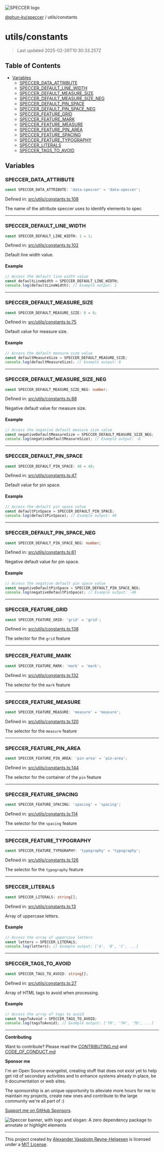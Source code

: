 <div>
  <img alt="SPECCER logo" src="https://raw.githubusercontent.com/phun-ky/speccer/main/public/logo-speccer-horizontal-colored-package.svg?raw=true" style="max-height:32px;" />
</div>

[@phun-ky/speccer](../README.md) / utils/constants

# utils/constants

> Last updated 2025-02-26T10:30:33.257Z

## Table of Contents

- [Variables](#variables)
  - [SPECCER_DATA_ATTRIBUTE](#speccer_data_attribute)
  - [SPECCER_DEFAULT_LINE_WIDTH](#speccer_default_line_width)
  - [SPECCER_DEFAULT_MEASURE_SIZE](#speccer_default_measure_size)
  - [SPECCER_DEFAULT_MEASURE_SIZE_NEG](#speccer_default_measure_size_neg)
  - [SPECCER_DEFAULT_PIN_SPACE](#speccer_default_pin_space)
  - [SPECCER_DEFAULT_PIN_SPACE_NEG](#speccer_default_pin_space_neg)
  - [SPECCER_FEATURE_GRID](#speccer_feature_grid)
  - [SPECCER_FEATURE_MARK](#speccer_feature_mark)
  - [SPECCER_FEATURE_MEASURE](#speccer_feature_measure)
  - [SPECCER_FEATURE_PIN_AREA](#speccer_feature_pin_area)
  - [SPECCER_FEATURE_SPACING](#speccer_feature_spacing)
  - [SPECCER_FEATURE_TYPOGRAPHY](#speccer_feature_typography)
  - [SPECCER_LITERALS](#speccer_literals)
  - [SPECCER_TAGS_TO_AVOID](#speccer_tags_to_avoid)

## Variables

### SPECCER_DATA_ATTRIBUTE

```ts
const SPECCER_DATA_ATTRIBUTE: 'data-speccer' = 'data-speccer';
```

Defined in:
[src/utils/constants.ts:108](https://github.com/phun-ky/speccer/blob/main/src/utils/constants.ts#L108)

The name of the attribute speccer uses to identify elements to spec

---

### SPECCER_DEFAULT_LINE_WIDTH

```ts
const SPECCER_DEFAULT_LINE_WIDTH: 1 = 1;
```

Defined in:
[src/utils/constants.ts:102](https://github.com/phun-ky/speccer/blob/main/src/utils/constants.ts#L102)

Default line width value.

#### Example

```ts
// Access the default line width value
const defaultLineWidth = SPECCER_DEFAULT_LINE_WIDTH;
console.log(defaultLineWidth); // Example output: 1
```

---

### SPECCER_DEFAULT_MEASURE_SIZE

```ts
const SPECCER_DEFAULT_MEASURE_SIZE: 8 = 8;
```

Defined in:
[src/utils/constants.ts:75](https://github.com/phun-ky/speccer/blob/main/src/utils/constants.ts#L75)

Default value for measure size.

#### Example

```ts
// Access the default measure size value
const defaultMeasureSize = SPECCER_DEFAULT_MEASURE_SIZE;
console.log(defaultMeasureSize); // Example output: 8
```

---

### SPECCER_DEFAULT_MEASURE_SIZE_NEG

```ts
const SPECCER_DEFAULT_MEASURE_SIZE_NEG: number;
```

Defined in:
[src/utils/constants.ts:88](https://github.com/phun-ky/speccer/blob/main/src/utils/constants.ts#L88)

Negative default value for measure size.

#### Example

```ts
// Access the negative default measure size value
const negativeDefaultMeasureSize = SPECCER_DEFAULT_MEASURE_SIZE_NEG;
console.log(negativeDefaultMeasureSize); // Example output: -8
```

---

### SPECCER_DEFAULT_PIN_SPACE

```ts
const SPECCER_DEFAULT_PIN_SPACE: 48 = 48;
```

Defined in:
[src/utils/constants.ts:47](https://github.com/phun-ky/speccer/blob/main/src/utils/constants.ts#L47)

Default value for pin space.

#### Example

```ts
// Access the default pin space value
const defaultPinSpace = SPECCER_DEFAULT_PIN_SPACE;
console.log(defaultPinSpace); // Example output: 48
```

---

### SPECCER_DEFAULT_PIN_SPACE_NEG

```ts
const SPECCER_DEFAULT_PIN_SPACE_NEG: number;
```

Defined in:
[src/utils/constants.ts:61](https://github.com/phun-ky/speccer/blob/main/src/utils/constants.ts#L61)

Negative default value for pin space.

#### Example

```ts
// Access the negative default pin space value
const negativeDefaultPinSpace = SPECCER_DEFAULT_PIN_SPACE_NEG;
console.log(negativeDefaultPinSpace); // Example output: -48
```

---

### SPECCER_FEATURE_GRID

```ts
const SPECCER_FEATURE_GRID: 'grid' = 'grid';
```

Defined in:
[src/utils/constants.ts:138](https://github.com/phun-ky/speccer/blob/main/src/utils/constants.ts#L138)

The selector for the `grid` feature

---

### SPECCER_FEATURE_MARK

```ts
const SPECCER_FEATURE_MARK: 'mark' = 'mark';
```

Defined in:
[src/utils/constants.ts:132](https://github.com/phun-ky/speccer/blob/main/src/utils/constants.ts#L132)

The selector for the `mark` feature

---

### SPECCER_FEATURE_MEASURE

```ts
const SPECCER_FEATURE_MEASURE: 'measure' = 'measure';
```

Defined in:
[src/utils/constants.ts:120](https://github.com/phun-ky/speccer/blob/main/src/utils/constants.ts#L120)

The selector for the `measure` feature

---

### SPECCER_FEATURE_PIN_AREA

```ts
const SPECCER_FEATURE_PIN_AREA: 'pin-area' = 'pin-area';
```

Defined in:
[src/utils/constants.ts:144](https://github.com/phun-ky/speccer/blob/main/src/utils/constants.ts#L144)

The selector for the container of the `pin` feature

---

### SPECCER_FEATURE_SPACING

```ts
const SPECCER_FEATURE_SPACING: 'spacing' = 'spacing';
```

Defined in:
[src/utils/constants.ts:114](https://github.com/phun-ky/speccer/blob/main/src/utils/constants.ts#L114)

The selector for the `spacing` feature

---

### SPECCER_FEATURE_TYPOGRAPHY

```ts
const SPECCER_FEATURE_TYPOGRAPHY: 'typography' = 'typography';
```

Defined in:
[src/utils/constants.ts:126](https://github.com/phun-ky/speccer/blob/main/src/utils/constants.ts#L126)

The selector for the `typography` feature

---

### SPECCER_LITERALS

```ts
const SPECCER_LITERALS: string[];
```

Defined in:
[src/utils/constants.ts:13](https://github.com/phun-ky/speccer/blob/main/src/utils/constants.ts#L13)

Array of uppercase letters.

#### Example

```ts
// Access the array of uppercase letters
const letters = SPECCER_LITERALS;
console.log(letters); // Example output: ['A', 'B', 'C', ...]
```

---

### SPECCER_TAGS_TO_AVOID

```ts
const SPECCER_TAGS_TO_AVOID: string[];
```

Defined in:
[src/utils/constants.ts:27](https://github.com/phun-ky/speccer/blob/main/src/utils/constants.ts#L27)

Array of HTML tags to avoid when processing.

#### Example

```ts
// Access the array of tags to avoid
const tagsToAvoid = SPECCER_TAGS_TO_AVOID;
console.log(tagsToAvoid); // Example output: ['TR', 'TH', 'TD', ...]
```

---

**Contributing**

Want to contribute? Please read the
[CONTRIBUTING.md](https://github.com/phun-ky/speccer/blob/main/CONTRIBUTING.md)
and
[CODE_OF_CONDUCT.md](https://github.com/phun-ky/speccer/blob/main/CODE_OF_CONDUCT.md)

**Sponsor me**

I'm an Open Source evangelist, creating stuff that does not exist yet to help
get rid of secondary activities and to enhance systems already in place, be it
documentation or web sites.

The sponsorship is an unique opportunity to alleviate more hours for me to
maintain my projects, create new ones and contribute to the large community
we're all part of :)

[Support me on GitHub Sponsors](https://github.com/sponsors/phun-ky).

![Speccer banner, with logo and slogan: A zero dependency package to annotate or highlight elements](https://github.com/phun-ky/speccer/blob/main/public/speccer-banner.png?raw=true)

---

This project created by [Alexander Vassbotn Røyne-Helgesen](http://phun-ky.net)
is licensed under a [MIT License](https://choosealicense.com/licenses/mit/).
